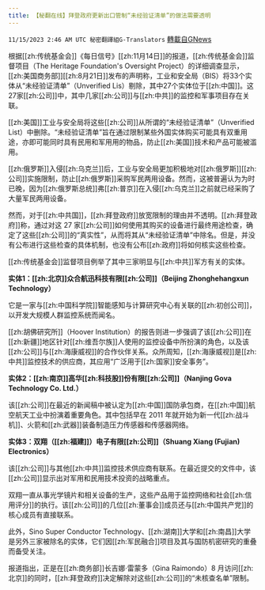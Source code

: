 ```yaml
---
title: 【秘翻在线】拜登政府更新出口管制“未经验证清单”的做法需要透明
---
```

`11/15/2023 2:46 AM UTC 秘密翻譯組G-Translators` [轉載自GNews](https://gnews.org/articles/1977478)

根据[[zh:传统基金会]]《每日信号》[[zh:11月14日]]的报道，[[zh:传统基金会]]监督项目（The Heritage Foundation's Oversight Project）的详细调查显示，[[zh:美国商务部]][[zh:8月21日]]发布的声明称，工业和安全局（BIS）将33个实体从“未经验证清单”（Unverified Lis）剔除，其中27个实体位于[[zh:中国]]。这27家[[zh:公司]]中，其中几家[[zh:公司]]与[[zh:中共]]的监控和军事项目存在关联。

[[zh:美国]]工业与安全局将这些[[zh:公司]]从所谓的“未经验证清单”（Unverified List）中删除。“未经验证清单”旨在通过限制某些外国实体购买可能具有双重用途，亦即可能同时具有民用和军用用的物品，防止[[zh:美国]]技术和产品可能被滥用。

[[zh:俄罗斯]]入侵[[zh:乌克兰]]后，工业与安全局更加积极地对[[zh:俄罗斯]][[zh:公司]]实施限制，防止[[zh:俄罗斯]]采购军民两用设备。然而，这被普遍认为为时已晚，因为[[zh:俄罗斯总统]]弗[[zh:普京]]在入侵[[zh:乌克兰]]之前就已经采购了大量军民两用设备。

然而，对于[[zh:中共国]]，[[zh:拜登政府]]放宽限制的理由并不透明。[[zh:拜登政府]]称，通过对这 27 家[[zh:公司]]如何使用其购买的设备进行最终用途检查，确定了这些[[zh:公司]]的“真实性”，从而将其从“未经验证清单”中除名。但是，并没有公布进行这些检查的具体机制，也没有公布[[zh:政府]]将如何核实这些检查。

[[zh:传统基金会]]监督项目例举了其中三家明显与[[zh:中共]]军方有关的实体。

**实体1：[[zh:北京]]众合航迅科技有限[[zh:公司]]（Beijing Zhonghehangxun Technology）**

它是一家与[[zh:中国科学院]]智能感知与计算研究中心有关联的[[zh:初创公司]]，以开发大规模人群监控系统而闻名。

[[zh:胡佛研究所]]（Hoover Institution）的报告则进一步强调了该[[zh:公司]]在[[zh:新疆]]地区针对[[zh:维吾尔族]]人使用的监控设备中所扮演的角色，以及该[[zh:公司]]与[[zh:海康威视]]的合作伙伴关系。众所周知，[[zh:海康威视]]是[[zh:中共]]监控技术的供应商，其应用“广泛用于[[zh:国家]]安全事务”。

**实体2：[[zh:南京]]高华[[zh:科技股]]份有限[[zh:公司]]（Nanjing Gova Technology Co. Ltd.）**

该[[zh:公司]]在最近的新闻稿中被认定为[[zh:中国]]国防承包商，在[[zh:中国]]航空航天工业中扮演着重要角色。其中包括早在 2011 年就开始为新一代[[zh:战斗机]]、火箭和[[zh:武器]]装备制造压力传感器和传感器网络。

**实体3：双翔（[[zh:福建]]）电子有限[[zh:公司]]（Shuang Xiang (Fujian) Electronics）**

该[[zh:公司]]与其他[[zh:中共]]监控技术供应商有联系。在最近提交的文件中，该[[zh:公司]]显示出对军用和民用技术投资的战略重点。

双翔一直从事光学镜片和相关设备的生产，这些产品用于监控网络和社会[[zh:信用评分]]的执行。该[[zh:公司]]的几位[[zh:董事会]]成员还与[[zh:中国共产党]]的核心成员有直接联系。

此外，Sino Super Conductor Technology、[[zh:湖南]]大学和[[zh:南昌]]大学是另外三家被除名的实体，它们因[[zh:军民融合]]项目及其与国防机密研究的重叠而备受关注。

报道指出，正是在[[zh:商务部]]长吉娜·雷蒙多（Gina Raimondo）8 月访问[[zh:北京]]的同时，[[zh:拜登政府]]决定解除对这些[[zh:公司]]的“未核查名单”限制。
